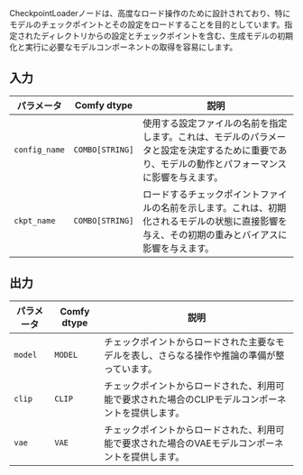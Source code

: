 CheckpointLoaderノードは、高度なロード操作のために設計されており、特にモデルのチェックポイントとその設定をロードすることを目的としています。指定されたディレクトリからの設定とチェックポイントを含む、生成モデルの初期化と実行に必要なモデルコンポーネントの取得を容易にします。

## 入力

| パラメータ    | Comfy dtype  | 説明 |
|--------------|--------------|------|
| `config_name` | `COMBO[STRING]` | 使用する設定ファイルの名前を指定します。これは、モデルのパラメータと設定を決定するために重要であり、モデルの動作とパフォーマンスに影響を与えます。 |
| `ckpt_name`  | `COMBO[STRING]` | ロードするチェックポイントファイルの名前を示します。これは、初期化されるモデルの状態に直接影響を与え、その初期の重みとバイアスに影響を与えます。 |

## 出力

| パラメータ | Comfy dtype | 説明 |
|-----------|-------------|------|
| `model`   | `MODEL`     | チェックポイントからロードされた主要なモデルを表し、さらなる操作や推論の準備が整っています。 |
| `clip`    | `CLIP`      | チェックポイントからロードされた、利用可能で要求された場合のCLIPモデルコンポーネントを提供します。 |
| `vae`     | `VAE`       | チェックポイントからロードされた、利用可能で要求された場合のVAEモデルコンポーネントを提供します。 |
